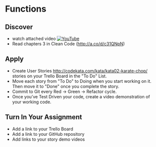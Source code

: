 # Functions

## Discover
-  watch attached video [![YouTube](https://i.ytimg.com/vi/jpTJnTmo670/default.jpg)](https://www.youtube.com/watch?v=jpTJnTmo670)
- Read chapters 3 in Clean Code (http://a.co/d/c31QNpN)

## Apply
- Create User Stories http://codekata.com/kata/kata02-karate-chop/ stories on your Trello Board in the "To Do" List.
- Move each story from "To Do" to Doing when you start working on it. Then move it to "Done" once you complete the story.
- Commit to Git every Red -> Green -> Refactor cycle.
- Once you’ve Test Driven your code, create a video demonstration of your working code.

## Turn In Your Assignment
- Add a link to your Trello Board
- Add a link to your GitHub repository
- Add links to your story demo videos